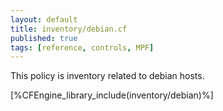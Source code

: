 ```yaml
---
layout: default
title: inventory/debian.cf
published: true
tags: [reference, controls, MPF]
---
```


This policy is inventory related to debian hosts.

[%CFEngine_library_include(inventory/debian)%]
